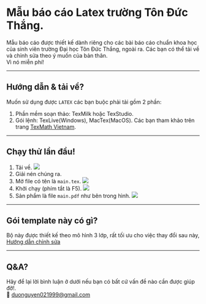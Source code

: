 # Mẫu báo cáo Latex trường Tôn Đức Thắng.
  Mẫu báo cáo được thiết kế dành riêng cho các bài báo cáo chuẩn khoa học của sinh viên trường Đại học Tôn Đức Thắng, ngoài ra. Các bạn có thể tải về và chỉnh sửa theo ý muốn của bản thân.\
  Vì nó miễn phí!

---
## Hướng dẫn & tải về?
Muốn sử dụng được `LATEX` các bạn buộc phải tải gồm 2 phần:
  1. Phần mềm soạn thảo: TexMilk hoặc TexStudio.
  2. Gói lệnh: TexLive(Windows), MacTex(MacOS).
  Các bạn tham khảo trên trang [TexMath Vietnam](https://texmath.com/huong-dan-cai-at-latex/).

---
## Chạy thử lần đầu!
1. Tải về.
![](https://scontent.xx.fbcdn.net/v/t1.15752-9/123486319_859819581421897_9112557328177203526_n.png?_nc_cat=103&ccb=2&_nc_sid=58c789&_nc_ohc=pdjE6wHF5iQAX9K-XcF&_nc_ad=z-m&_nc_cid=0&_nc_ht=scontent.xx&oh=218377650c33712cc751a8ba6cd0b40b&oe=5FC5C3F9)
2. Giải nén chúng ra.
3. Mở file có tên là `main.tex`.
![](https://scontent.xx.fbcdn.net/v/t1.15752-9/123218994_355920365666542_2084297664279230021_n.png?_nc_cat=102&ccb=2&_nc_sid=58c789&_nc_ohc=IZsDUsV-wMQAX9iEhGx&_nc_ad=z-m&_nc_cid=0&_nc_ht=scontent.xx&oh=a02235a601fa750820b748e50471f2cf&oe=5FC10F7D)
4. Khởi chạy (phím tắt là F5).
![](https://scontent.xx.fbcdn.net/v/t1.15752-9/123473812_465104571133110_912174497592793755_n.jpg?_nc_cat=101&ccb=2&_nc_sid=58c789&_nc_ohc=UFtljz9QueEAX-oGhAp&_nc_ad=z-m&_nc_cid=0&_nc_ht=scontent.xx&oh=aca3e51e4acd6ec426c6fb30aff18313&oe=5FC40245)
5. Sản phẩm là file `main.pdf` như bên trong hình.
![](https://scontent.xx.fbcdn.net/v/t1.15752-9/123653579_1647291705448753_5077406417211035415_n.png?_nc_cat=107&ccb=2&_nc_sid=58c789&_nc_ohc=8rmVawowU4QAX9xhViT&_nc_ad=z-m&_nc_cid=0&_nc_ht=scontent.xx&oh=c93604a6c600a578479955ae1bae8b89&oe=5FC6D8C5)

---

## Gói template này có gì?
Bộ này được thiết kế theo mô hình 3 lớp, rất tối ưu cho việc thay đổi sau này,\
[Hướng dẫn chỉnh sửa](https://github.com/Darley2x/tdtu-latex-report-form/blob/main/tutorial.md)

---
## Q&A?

Hãy để lại lời bình luận ở dưới nếu bạn có bất cứ vấn đề nào cần được giúp đỡ!.\
:email: duonguyen021999@gmail.com
